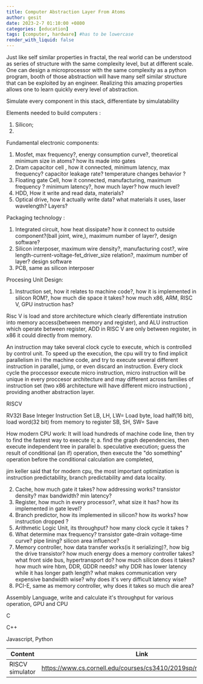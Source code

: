 ```yaml
---
title: Computer Abstraction Layer From Atoms
author: gesit
date: 2023-2-7 01:10:00 +0800
categories: [education]
tags: [computer, hardware] #has to be lowercase
render_with_liquid: false
---
```


Just like self similar properties in fractal, the real world can be understood as series of structure with the same complexity level, but at different scale. One can design a microprocessor with the same complexity as a python program, booth of those abstraction will have many self similar structure that can be exploited by an engineer. Realizing  this amazing properties allows one to learn quickly every level of abstraction.

Simulate  every component in this stack, differentiate by simulatability

Elements needed to build computers :
1. Silicon; 
2. 



Fundamental electronic components:
1. Mosfet, max frequency?, energy consumption curve?, theoretical minimum size in atoms? how its made into gates
2. Dram capacitor cell , how it connected, minimum latency, max frequency? capacitor leakage rate? temperature changes behavior ? 
3. Floating gate Cell, how it connected, manufacturing, maximum frequency ? minimum latency?, how much layer? how much level?
4. HDD, How it write and read data, materials?
5. Optical drive, how it actually write data? what materials it uses, laser wavelength? Layers?

Packaging technology :
1. Integrated circuit, how heat dissipate? how it connect to outside component?(ball joint, wire,), maximum number of layer?, design software?
2. Silicon interposer, maximum wire density?, manufacturing cost?, wire length-current-voltage-fet_driver_size relation?, maximum number of layer? design software
3. PCB, same as silicon interposer

Procesing Unit Design:
1. Instruction set, how it relates to machine code?, how it is implemented in silicon ROM?, how much die space it takes? how much x86, ARM, RISC V, GPU instruction has?   

Risc V is load and store architecture which clearly differentiate instrution into memory access(between memory and register), and ALU instruction which operate between register, ADD in RISC V are only between register, in x86 it could directly from memory.

An instruction may take several clock cycle to execute, which is controlled by control unit. To speed up the execution, the cpu will try to find implicit parallelism in i the machine code, and try to execute several different instruction in parallel, jump, or even discard an instruction. Every clock cycle the proccessor execute micro instruction, micro instruction will be unique in every proccesor architecture and may different across families of instruction set (two x86 architecture will have different micro instruction) , providing another abstraction layer.

RISCV

RV32I Base Integer Instruction Set
LB, LH, LW= Load byte, load half(16 bit), load word(32 bit) from memory to register 
SB, SH, SW= Save






How modern CPU work:
It will load hundreds of machine code line, then try to find the fastest way to execute it;
a. find the graph dependencies, then execute independent tree in parallel
b. speculative execution; guess the result of conditional (an if) operation, then execute the "do something" operation before the conditional calculation are completed, 

jim keller said that for modern cpu, the most important optimization is instruction predictability, branch  predictability amd data locality.



2. Cache, how much gate it takes? how addressing works? transistor density? max bandwidth? min latency? 
3. Register, how much in every processor?, what size it has? how its implemented in gate level?
4. Branch predictor, how its implemented in silicon? how its works? how instruction dropped ? 
5. Arithmetic Logic Unit, its throughput? how many clock cycle it takes ? 
6. What determine max frequency? transistor gate-drain voltage-time curve? pipe lining? silicon area influence?  
7. Memory controller, how data transfer works(is it serializing)?, how big the drive transistor? how much energy does a memory controller takes? what front side bus, hypertransport do? how much silicon does it takes? how much wire hbm, DDR, GDDR needs? why DDR has lower latency while it has longer path length? what makes communication very expensive bandwidth wise? why does it's very difficult latency wise?
8. PCI-E, same as memory controller, why does it takes so much die area?


Assembly Language, write and calculate it's throughput for various operation, GPU and CPU

C

C++

Javascript, Python




|Content|Link|
|---|---|
|RISCV simulator|https://www.cs.cornell.edu/courses/cs3410/2019sp/riscv/interpreter/|



